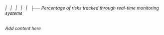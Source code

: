 ###### |   |   |   |   |   ├── Percentage of risks tracked through real-time monitoring systems

*Add content here*